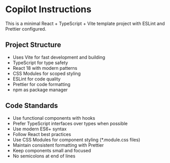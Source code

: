 # Copilot Instructions

<!-- Use this file to provide workspace-specific custom instructions to Copilot. For more details, visit https://code.visualstudio.com/docs/copilot/copilot-customization#_use-a-githubcopilotinstructionsmd-file -->

This is a minimal React + TypeScript + Vite template project with ESLint and Prettier configured.

## Project Structure

- Uses Vite for fast development and building
- TypeScript for type safety
- React 18 with modern patterns
- CSS Modules for scoped styling
- ESLint for code quality
- Prettier for code formatting
- npm as package manager

## Code Standards

- Use functional components with hooks
- Prefer TypeScript interfaces over types when possible
- Use modern ES6+ syntax
- Follow React best practices
- Use CSS Modules for component styling (\*.module.css files)
- Maintain consistent formatting with Prettier
- Keep components small and focused
- No semicolons at end of lines
